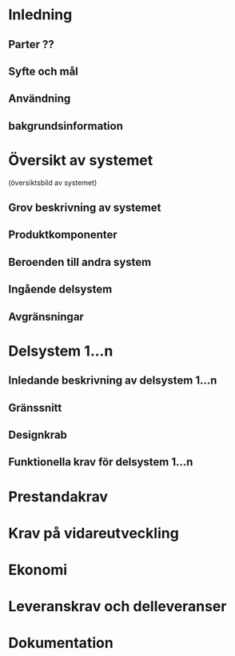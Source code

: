 # Inledning
## Parter ??
## Syfte och mål
## Användning
## bakgrundsinformation

# Översikt av systemet
(översiktsbild av systemet)

## Grov beskrivning av systemet
## Produktkomponenter
## Beroenden till andra system
## Ingående delsystem
## Avgränsningar

# Delsystem 1...n
## Inledande beskrivning av delsystem 1...n
## Gränssnitt
## Designkrab
## Funktionella krav för delsystem 1...n

# Prestandakrav

# Krav på vidareutveckling

# Ekonomi

# Leveranskrav och delleveranser

# Dokumentation
